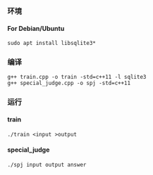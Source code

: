 ### 环境

#### For Debian/Ubuntu
	sudo apt install libsqlite3*

### 编译
    g++ train.cpp -o train -std=c++11 -l sqlite3
    g++ special_judge.cpp -o spj -std=c++11
    
### 运行

#### train
    ./train <input >output

#### special_judge
    ./spj input output answer


